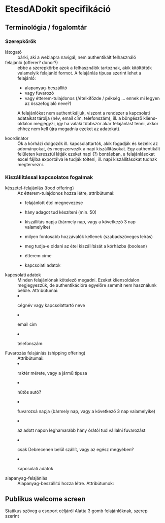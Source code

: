 # EtesdADokit specifikáció


## Terminológia / fogalomtár


### Szerepkörök
<dl>
 <dt>látogató</dt>
 <dd>bárki, aki a weblapra navigál, nem authentikált felhasználó</dd>

 <dt>felajánló (offerer? donor?)</dt>
 <dd>ebbe a szerepkörbe azok a felhasználók tartoznak, akik kitöltötték valamelyik felajánló formot. A felajánlás típusa szerint lehet a felajánló:
 
 - alapanyag-beszállító
 - vagy fuvarozó
 - vagy étterem-tulajdonos (/ételkifőzde / pékség ... ennek mi legyen az összefoglaló neve?)

A felajánlókat nem authentikáljuk, viszont a rendszer a kapcsolati adataikat tárolja (név, email cím, telefonszám), ill. a böngésző kliens-oldalon megjegyzi, így ha valaki többször akar felajánlást tenni, akkor ehhez nem kell újra megadnia ezeket az adatokat).
  </dd>

  <dt>koordinátor</dt>
  <dd>
    Ők a kórházi dolgozók ill. kapcsolattartók, akik fogadják és kezelik az adományokat, és megszervezik a napi kiszállításokat. Egy authentikált felületen keresztül látják ezeket napi (?) bontásban, a felajánlásokat excel fájlba exportálva le tudják tölteni, ill. napi kiszállításokat tudnak megtervezni.
  </dd>

</dl>

### Kiszállítással kapcsolatos fogalmak

<dl>
    <dt>készétel-felajánlás (food offering)</dt>
    <dd>Az étterem-tulajdonos hozza létre, attribútumai:
    
 - felajánlott étel megnevezése
 - hány adagot tud készíteni (min. 50)
 - kiszállítás napja (bármely nap, vagy a következő 3 nap valamelyike)
 - milyen fontosabb hozzávalók kellenek (szabadszöveges leírás)
 - meg tudja-e oldani az étel kiszállítását a kórházba (boolean)
 - étterem címe
 - kapcsolati adatok
    </dd>

    <dt>kapcsolati adatok</dt>
    <dd>Minden felajánlónak kötelező megadni. Ezeket kliensoldalon megjegyezzük, de authentikációra egyelőre semmit  nem használunk belőle. Attribútumai:

- cégnév vagy kapcsolattartó neve
- email cím
- telefonszám
    </dd>

    <dt>Fuvarozás felajánlás (shipping offering)</dt>
    <dd>Attribútumai:
    
- raktér mérete, vagy a jármű típusa
- hűtős autó? 
- fuvarozsá napja (bármely nap, vagy a következő 3 nap valamelyike)
- az adott napon leghamarabb hány órától tud vállalni fuvarozást
- csak Debrecenen belül szállít, vagy az egész megyében?
- kapcsolati adatok
    </dd>

    <dt>alapanyag-felajánlás</dt>
    <dd>Alapanyag-beszállító hozza létre. Attribútumok:
    
    
    </dd>
</dl>



## Publikus welcome screen

Statikus szöveg a csoport céljáról
Alatta 3 gomb felajánlóknak, szerep szerint
